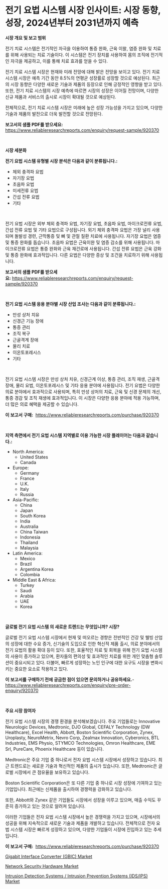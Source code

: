 <p><h1>전기 요법 시스템 시장 인사이트: 시장 동향, 성장, 2024년부터 2031년까지 예측</h1></p><p><strong>시장 개요 및 보고 범위</strong></p>
<p><p>전기 치료 시스템은 전기적인 자극을 이용하여 통증 완화, 근육 이왈, 염증 완화 및 치료를 위해 사용되는 치료 기술이다. 이 시스템은 전기 장치를 사용하여 몸의 조직에 전기적인 자극을 제공하고, 이를 통해 치료 효과를 얻을 수 있다.</p><p>전기 치료 시스템 시장은 현재와 미래 전망에 대해 밝은 전망을 보이고 있다. 전기 치료 시스템 시장은 예측 기간 동안 8.5%의 연평균 성장률로 성장할 것으로 예상된다. 최근의 시장 동향은 다양한 새로운 기술과 제품의 등장으로 인해 긍정적인 영향을 받고 있다. 또한, 전기 치료 시스템의 시장 예측에 따르면 시장의 성장은 이어질 전망이며, 다양한 신규 제품과 서비스의 출시로 시장이 확대될 것으로 예상된다.</p><p>전체적으로, 전기 치료 시스템 시장은 미래에 높은 성장 가능성을 가지고 있으며, 다양한 기술과 제품의 발전으로 더욱 발전할 것으로 전망된다.</p></p>
<p><strong>보고서의 샘플 PDF를 받으세요:</strong> <a href="https://www.reliableresearchreports.com/enquiry/request-sample/920370">https://www.reliableresearchreports.com/enquiry/request-sample/920370</a></p>
<p>&nbsp;</p>
<p><strong>시장 세분화</strong></p>
<p><strong>전기 요법 시스템 유형별 시장 분석은 다음과 같이 분류됩니다.:</strong></p>
<p><ul><li>체외 충격파 요법</li><li>자기장 요법</li><li>초음파 요법</li><li>미세전류 요법</li><li>간섭 전류 요법</li><li>기타</li></ul></p>
<p>&nbsp;</p>
<p><p>전기 요법 시장은 외부 체외 충격파 요법, 자기장 요법, 초음파 요법, 마이크로전류 요법, 간섭 전류 요법 및 기타 요법으로 구성됩니다. 외기 체외 충격파 요법은 가장 널리 사용되며 돌발성 경련, 근막통증 및 뼈 및 관절 질환 치료에 사용됩니다. 자기장 요법은 염증 및 통증 완화를 돕습니다. 초음파 요법은 근육이완 및 염증 감소를 위해 사용됩니다. 마이크로전류 요법은 통증 완화와 근육 재건로에 사용됩니다. 간섭 전류 요법은 근육 강화 및 통증 완화에 효과적입니다. 다른 요법은 다양한 증상 및 조건을 치료하기 위해 사용됩니다.</p></p>
<p><strong>보고서의 샘플 PDF를 받으세요:</strong>&nbsp;<a href="https://www.reliableresearchreports.com/enquiry/request-sample/920370">https://www.reliableresearchreports.com/enquiry/request-sample/920370</a></p>
<p>&nbsp;</p>
<p><strong> 전기 요법 시스템 응용 분야별 시장 산업 조사는 다음과 같이 분류됩니다.:</strong></p>
<p><ul><li>만성 상처 치유</li><li>신경근 기능 장애</li><li>통증 관리</li><li>조직 복구</li><li>근골격계 장애</li><li>물리 치료</li><li>이온토포레시스</li><li>기타</li></ul></p>
<p>&nbsp;</p>
<p><p>전기 요법 시스템 시장은 만성 상처 치유, 신경근계 이상, 통증 관리, 조직 재생, 근골격 장애, 물리 요법, 이온토포레시스 및 기타 응용 분야에 사용됩니다. 전기 요법은 다양한 의료 분야에서 효과적으로 사용되며, 특히 만성 상처의 치료, 근육 및 신경 문제의 개선, 통증 경감 및 조직 재생에 효과적입니다. 이 시장은 다양한 응용 분야에 적용 가능하며, 더 많은 의료 혜택을 제공할 수 있습니다.</p></p>
<p><strong>이 보고서 구매:</strong>&nbsp; <a href="https://www.reliableresearchreports.com/purchase/920370">https://www.reliableresearchreports.com/purchase/920370</a></p>
<p>&nbsp;</p>
<p><strong>지역 측면에서 전기 요법 시스템 지역별로 이용 가능한 시장 플레이어는 다음과 같습니다.:</strong></p>
<p><ul>
    <li>
        North America:
        <ul>
            <li>United States</li>
            <li>Canada</li>
        </ul>
    </li>
    <li>
        Europe:
        <ul>
            <li>Germany</li>
            <li>France</li>
            <li>U.K.</li>
            <li>Italy</li>
            <li>Russia</li>
        </ul>
    </li>
    <li>
        Asia-Pacific:
        <ul>
            <li>China</li>
            <li>Japan</li>
            <li>South Korea</li>
            <li>India</li>
            <li>Australia</li>
            <li>China Taiwan</li>
            <li>Indonesia</li>
            <li>Thailand</li>
            <li>Malaysia</li>
        </ul>
    </li>
    <li>
        Latin America:
        <ul>
            <li>Mexico</li>
            <li>Brazil</li>
            <li>Argentina Korea</li>
            <li>Colombia</li>
        </ul>
    </li>
    <li>
        Middle East & Africa:
        <ul>
            <li>Turkey</li>
            <li>Saudi</li>
            <li>Arabia</li>
            <li>UAE</li>
            <li>Korea</li>
        </ul>
    </li>
    </ul></p>
<p>&nbsp;</p>
<p><strong>글로벌 전기 요법 시스템 의 새로운 트렌드는 무엇입니까? 시장?</strong></p>
<p><p>글로벌 전기 요법 시스템 시장에서 현재 및 떠오르는 경향은 전반적인 건강 및 웰빙 산업의 성장에 대한 수요 증가, 신기술의 도입으로 인한 혁신적 제품 출시, 의료 분야에서의 전기 요법의 활용 확대 등이 있다. 또한, 효율적인 치료 및 회복을 위해 전기 요법 시스템의 사용이 증가하고 있으며, 환자들의 편의성 및 효과적인 치료를 위한 개인 맞춤형 솔루션이 중요시되고 있다. 더불어, 빠르게 성장하는 노인 인구에 대한 요구도 시장을 변화시키는 중요한 요소로 작용하고 있다.</p></p>
<p><strong>이 보고서를 구매하기 전에 궁금한 점이 있으면 문의하거나 공유하세요.</strong>- <a href="https://www.reliableresearchreports.com/enquiry/pre-order-enquiry/920370">https://www.reliableresearchreports.com/enquiry/pre-order-enquiry/920370</a></p>
<p>&nbsp;</p>
<p><strong>주요 시장 참여자</strong></p>
<p><p>전기 요법 시스템 시장의 경쟁 환경을 분석해보겠습니다. 주요 기업들로는 Innovative Neurologic Devices, Medtronic, DJO Global, CEFALY Technology (DW Healthcare), Excel Health, Abbott, Boston Scientific Corporation, Zynex, Uroplasty, NeuroMetrix, Nevro Corp, Zealmax Innovation, Cyberonics, BTL Industries, EMS Physio, STYMCO Technologies, Omron Healthcare, EME Srl, PureCare, Phoenix Healthcare 등이 있습니다.</p><p>Medtronic은 주요 기업 중 하나로서 전자 요법 시스템 시장에서 성장하고 있습니다. 최근 트렌드로는 새로운 기술과 혁신적인 제품의 출시가 있습니다. 또한, Medtronic은 글로벌 시장에서 큰 점유율을 보유하고 있습니다.</p><p>Boston Scientific Corporation은 또 다른 기업 중 하나로 시장 성장에 기여하고 있는 기업입니다. 최근에는 신제품을 출시하여 경쟁력을 강화하고 있습니다.</p><p>또한, Abbott와 Zynex 같은 기업들도 시장에서 성장을 이루고 있으며, 매출 수익도 꾸준히 증가하고 있는 것으로 알려져 있습니다.</p><p>이러한 기업들은 전자 요법 시스템 시장에서 높은 경쟁력을 가지고 있으며, 시장에서의 성공을 위해 지속적으로 새로운 기술과 제품을 개발하고 있습니다. 전체적으로 전자 요법 시스템 시장은 빠르게 성장하고 있으며, 다양한 기업들이 시장에 진입하고 있는 추세입니다.</p></p>
<p><strong>이 보고서 구매:</strong>&nbsp;&nbsp;<a href="https://www.reliableresearchreports.com/purchase/920370">https://www.reliableresearchreports.com/purchase/920370</a></p>
<p><p><a href="https://github.com/RichRobinson5/Market-Research-Report-List-3/blob/main/gigabit-interface-converter-gbic-market.md">Gigabit Interface Converter (GBIC) Market</a></p><p><a href="https://github.com/kufem1/Market-Research-Report-List-1/blob/main/network-security-hardware-market.md">Network Security Hardware Market</a></p><p><a href="https://github.com/singletonthaxterkelliehr2df/Market-Research-Report-List-1/blob/main/intrusion-detection-systems-intrusion-prevention-systems-idsips-market.md">Intrusion Detection Systems / Intrusion Prevention Systems (IDS/IPS) Market</a></p></p>

